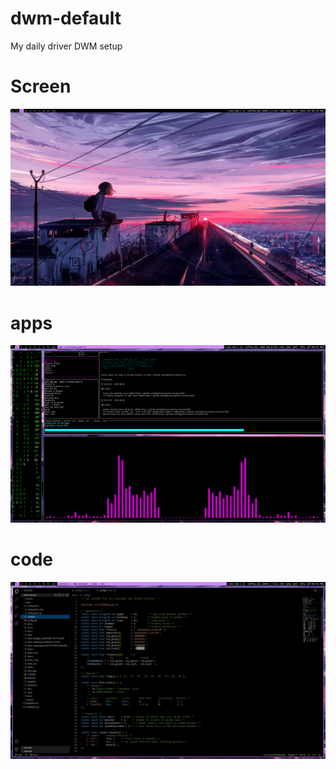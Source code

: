 # dwm-default
My daily driver DWM setup

# Screen
![](https://github.com/FIRSTB0SS/dwm-default/blob/main/screen.png)

# apps
![](https://github.com/FIRSTB0SS/dwm-default/blob/main/apps.png)

# code
![](https://github.com/FIRSTB0SS/dwm-default/blob/main/code.png)

